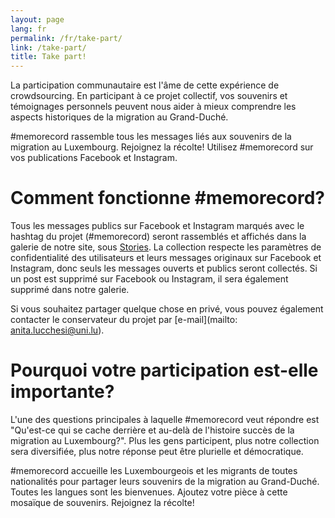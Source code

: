 ```yaml
---
layout: page
lang: fr
permalink: /fr/take-part/
link: /take-part/
title: Take part!
---
```


La participation communautaire est l'âme de cette expérience de crowdsourcing. En participant à ce projet collectif, vos souvenirs et témoignages personnels peuvent nous aider à mieux comprendre les aspects historiques de la migration au Grand-Duché.

#memorecord rassemble tous les messages liés aux souvenirs de la migration au Luxembourg. Rejoignez la récolte! Utilisez #memorecord sur vos publications Facebook et Instagram.

<!-- more -->

# Comment fonctionne #memorecord?

Tous les messages publics sur Facebook et Instagram marqués avec le hashtag du projet (#memorecord) seront rassemblés et affichés dans la galerie de notre site, sous [Stories](https://c2dh.github.io/memorecord/stories/). La collection respecte les paramètres de confidentialité des utilisateurs et leurs messages originaux sur Facebook et Instagram, donc seuls les messages ouverts et publics seront collectés. Si un post est supprimé sur Facebook ou Instagram, il sera également supprimé dans notre galerie.

Si vous souhaitez partager quelque chose en privé, vous pouvez également contacter le conservateur du projet par [e-mail](mailto: anita.lucchesi@uni.lu).

# Pourquoi votre participation est-elle importante?

L'une des questions principales à laquelle #memorecord veut répondre est "Qu'est-ce qui se cache derrière et au-delà de l'histoire succès de la migration au Luxembourg?". Plus les gens participent, plus notre collection sera diversifiée, plus notre réponse peut être plurielle et démocratique.

#memorecord accueille les Luxembourgeois et les migrants de toutes nationalités pour partager leurs souvenirs de la migration au Grand-Duché. Toutes les langues sont les bienvenues. Ajoutez votre pièce à cette mosaïque de souvenirs. Rejoignez la récolte!
